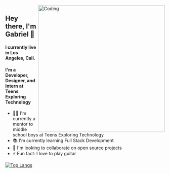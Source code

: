 <img align="right" alt="Coding" width="400" src="https://res.cloudinary.com/practicaldev/image/fetch/s--sNXjzc6P--/c_limit%2Cf_auto%2Cfl_progressive%2Cq_66%2Cw_880/https://media1.tenor.com/images/0c34272909ee2a4db5606a014082312b/tenor.gif%3Fitemid%3D15828752">

## Hey there, I'm Gabriel 👋

#### I currently live in Los Angeles, Cali. 

#### I'm a Developer, Designer, and Intern at Teens Exploring Technology

- 👨‍💻 I'm currently a mentor to middle school boys at Teens Exploring Technology
- 📚 I'm currently learning Full Stack Development
- 🤝 I'm looking to collaborate on open source projects
- ⚡ Fun fact: I love to play guitar
  
[![Top Langs](https://github-readme-stats.vercel.app/api/top-langs/?username=gabriel-conde&langs_count=8&layout=compact&center=true)](https://github.com/anuraghazra/github-readme-stats)



